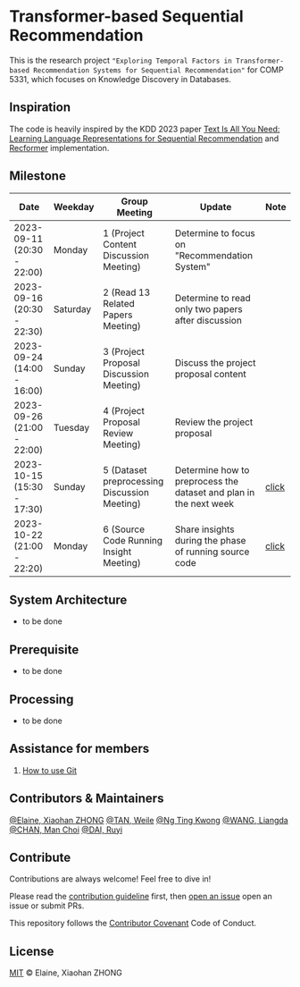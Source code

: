 # Transformer-based Sequential Recommendation

This is the research project `"Exploring Temporal Factors in Transformer-based Recommendation Systems for Sequential Recommendation"` for COMP 5331, which focuses on Knowledge Discovery in Databases.

## Inspiration

The code is heavily inspired by the KDD 2023 paper [Text Is All You Need: Learning Language Representations for Sequential Recommendation](https://arxiv.org/abs/2305.13731) and [Recformer](https://github.com/JiachengLi1995/Recformer) implementation.

## Milestone

| Date                       | Weekday | Group Meeting                                | Update                                                              | Note |
|----------------------------|---------|----------------------------------------------|---------------------------------------------------------------------|------|
| 2023-09-11 (20:30 - 22:00) | Monday  | 1 (Project Content Discussion Meeting)       | Determine to focus on "Recommendation System"                       |      |
| 2023-09-16 (20:30 - 22:30) | Saturday| 2 (Read 13 Related Papers Meeting)           | Determine to read only two papers after discussion                  |      |
| 2023-09-24 (14:00 - 16:00) | Sunday  | 3 (Project Proposal Discussion Meeting)      | Discuss the project proposal content                                |      |
| 2023-09-26 (21:00 - 22:00) | Tuesday | 4 (Project Proposal Review Meeting)          | Review the project proposal                                         |      |
| 2023-10-15 (15:30 - 17:30) | Sunday  | 5 (Dataset preprocessing Discussion Meeting) | Determine how to preprocess the dataset and plan in the next week   | [click](./meeting/fifth/README.md) |
| 2023-10-22 (21:00 - 22:20) | Monday  | 6 (Source Code Running Insight Meeting)      | Share insights during the phase of running source code              | [click](./meeting/sixth/README.md) |

## System Architecture

- to be done

## Prerequisite

- to be done

## Processing 

- to be done

## Assistance for members

1. [How to use Git](members/tutorial/Git.md)

## Contributors & Maintainers

[@Elaine, Xiaohan ZHONG](https://github.com/ElaineXHZhong)
[@TAN, Weile]()
[@Ng Ting Kwong]()
[@WANG, Liangda]()
[@CHAN, Man Choi]()
[@DAI, Ruyi]()

## Contribute

Contributions are always welcome! Feel free to dive in! 

Please read the [contribution guideline](https://github.com/github/docs/blob/main/CONTRIBUTING.md) first, then [open an issue](https://github.com/ElaineXHZhong/Content-Sentiment-Analysis/issues/new) open an issue</a> or submit PRs.

This repository follows the [Contributor Covenant](http://contributor-covenant.org/version/1/3/0/) Code of Conduct.

## License

[MIT](LICENSE) © Elaine, Xiaohan ZHONG